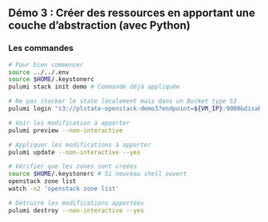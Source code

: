 ## Démo 3 : Créer des ressources en apportant une couche d’abstraction (avec Python)

### Les commandes

```bash
# Pour bien commencer
source ../../.env
source $HOME/.keystonerc
pulumi stack init demo # Commande déjà appliquée

# Ne pas stocker le state localement mais dans un Bucket type S3
pulumi login "s3://plstate-openstack-demo3?endpoint=${VM_IP}:9000&disableSSL=true&s3ForcePathStyle=true"

# Voir les modification à apporter
pulumi preview --non-interactive

# Appliquer les modifications à apporter
pulumi update --non-interactive --yes

# Vérifier que les zones sont créées
source $HOME/.keystonerc # Si nouveau shell ouvert
openstack zone list
watch -n2 'openstack zone list'

# Détruire les modifications apportées
pulumi destroy --non-interactive --yes
```
